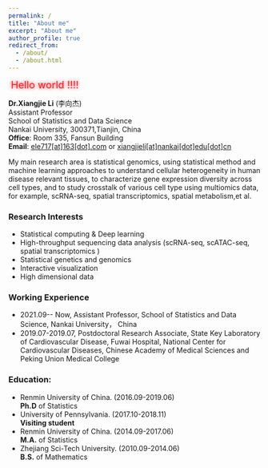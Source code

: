 ```yaml
---
permalink: /
title: "About me"
excerpt: "About me"
author_profile: true
redirect_from: 
  - /about/
  - /about.html
---
```


<!-- 文字闪烁参考链接 https://www.mybj123.com/6311.html  -->

<div class="box">   Hello world !!!!  </div>

<style>  
    .box{ 
    	font-size: 20px; 
    	color:#ED212A; 
    	margin: 5px;
    	animation: changeshadow 1s  ease-in  infinite ;
    	/* 其它浏览器兼容性前缀 */
	    -webkit-animation: changeshadow 1s linear infinite;
	    -moz-animation: changeshadow 1s linear infinite;
	    -ms-animation: changeshadow 1s linear infinite;
	    -o-animation: changeshadow 1s linear infinite;
    }  
    @keyframes changeshadow {  
        0%{ text-shadow: 0 0 4px #ED212A}  
        50%{ text-shadow: 0 0 40px #ED212A}  
        100%{ text-shadow: 0 0 4px #ED212A}  
    }
    /* 添加兼容性前缀 */
	@-webkit-keyframes changeshadow {
	  0%{ text-shadow: 0 0 4px #4cc134}  
          50%{ text-shadow: 0 0 40px #4cc134}  
          100%{ text-shadow: 0 0 4px #4cc134}  
	}
	@-moz-keyframes changeshadow {
	    0%{ text-shadow: 0 0 4px #4cc134}  
            50%{ text-shadow: 0 0 40px #4cc134}  
            100%{ text-shadow: 0 0 4px #4cc134}  
	}
	@-ms-keyframes changeshadow {
	    0%{ text-shadow: 0 0 4px #4cc134}  
            50%{ text-shadow: 0 0 40px #4cc134}  
            100%{ text-shadow: 0 0 4px #4cc134}  
	}
	@-o-keyframes changeshadow {
	    0%{ text-shadow: 0 0 4px #4cc134}  
            50%{ text-shadow: 0 0 40px #4cc134}  
            100%{ text-shadow: 0 0 4px #4cc134}  
	}
</style>

**Dr.Xiangjie Li** (李向杰)  
Assistant Professor  
School of Statistics and Data Science  
Nankai University, 300371,Tianjin, China  
**Office**: Room 335, Fansun Building  
**Email**: [ele717[at]163[dot].com](mailto:ele717@163.com) or [xiangjieli[at]nankai[dot]edu[dot]cn](mailto:xiangjieli@nankai.edu.cn "For quicker response, recommand mailto ele717@163.com")


My main research area is statistical genomics, using statistical method and machine learning approaches to understand cellular heterogeneity in human disease relevant tissues, to characterize gene expression diversity across cell types, and to study crosstalk of various cell type using multiomics data, for example, scRNA-seq, spatial transcriptomics, spatial metabolism,et al. 


### Research Interests
- Statistical computing & Deep learning
- High-throughput sequencing data  analysis (scRNA-seq, scATAC-seq, spatial transcriptomics )
- Statistical genetics and genomics
-  Interactive visualization
- High dimensional data


### Working Experience
- 2021.09-- Now, Assistant Professor, School of Statistics and Data Science, Nankai University， China
- 2019.07-2019.07,  Postdoctoral Research Associate,   State Key Laboratory of Cardiovascular Disease, Fuwai Hospital, National Center for Cardiovascular Diseases, Chinese Academy of Medical Sciences and Peking Union Medical College

### Education:

- Renmin University of China. (2016.09-2019.06)  
**Ph.D** of Statistics
- University of Pennsylvania. (2017.10-2018.11)  
**Visiting student**
- Renmin University of China. (2014.09-2017.06)  
**M.A.** of Statistics
- Zhejiang Sci-Tech University. (2010.09-2014.06)  
**B.S.** of Mathematics

